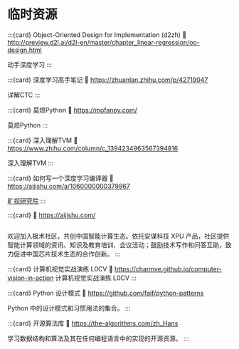# 临时资源

:::{card} Object-Oriented Design for Implementation (d2zh)
:link: http://preview.d2l.ai/d2l-en/master/chapter_linear-regression/oo-design.html

动手深度学习
:::

:::{card} 深度学习高手笔记
:link: https://zhuanlan.zhihu.com/p/42719047

详解CTC
:::

:::{card} 莫烦Python
:link: https://mofanpy.com/

莫烦Python
:::

:::{card} 深入理解TVM
:link: https://www.zhihu.com/column/c_1394234963567394816

深入理解TVM
:::

:::{card} 如何写一个深度学习编译器
:link: https://aijishu.com/a/1060000000379967

[旷视研究院](https://aijishu.com/u/megviir)
:::

:::{card} 
:link: https://aijishu.com/

```{rubric} 连接开发者与智能计算生态
```
欢迎加入极术社区，共创中国智能计算生态。依托安谋科技 XPU 产品，社区提供智能计算领域的资讯、知识及教育培训、会议活动；鼓励技术写作和问答互助，致力促进中国芯片技术生态的合作创新。
:::

:::{card} 计算机视觉实战演练 L0CV
:link: https://charmve.github.io/computer-vision-in-action
计算机视觉实战演练 L0CV
:::

:::{card} Python 设计模式
:link: https://github.com/faif/python-patterns

Python 中的设计模式和习惯用法的集合。
:::

:::{card} 开源算法库
:link: https://the-algorithms.com/zh_Hans

学习数据结构和算法及其在任何编程语言中的实现的开源资源。
:::
